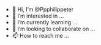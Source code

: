 - 👋 Hi, I’m @Ppphilippeter
- 👀 I’m interested in ...
- 🌱 I’m currently learning ...
- 💞️ I’m looking to collaborate on ...
- 📫 How to reach me ...

<!---
Ppphilippeter/Ppphilippeter is a ✨ special ✨ repository because its `README.md` (this file) appears on your GitHub profile.
You can click the Preview link to take a look at your changes.
--->
